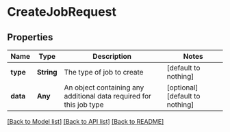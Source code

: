 # CreateJobRequest


## Properties
Name | Type | Description | Notes
------------ | ------------- | ------------- | -------------
**type** | **String** | The type of job to create | [default to nothing]
**data** | **Any** | An object containing any additional data required for this job type | [optional] [default to nothing]


[[Back to Model list]](../README.md#models) [[Back to API list]](../README.md#api-endpoints) [[Back to README]](../README.md)


